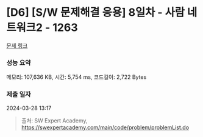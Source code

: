 # [D6] [S/W 문제해결 응용] 8일차 - 사람 네트워크2 - 1263 

[문제 링크](https://swexpertacademy.com/main/code/problem/problemDetail.do?contestProbId=AV18P2B6Iu8CFAZN) 

### 성능 요약

메모리: 107,636 KB, 시간: 5,754 ms, 코드길이: 2,722 Bytes

### 제출 일자

2024-03-28 13:17



> 출처: SW Expert Academy, https://swexpertacademy.com/main/code/problem/problemList.do